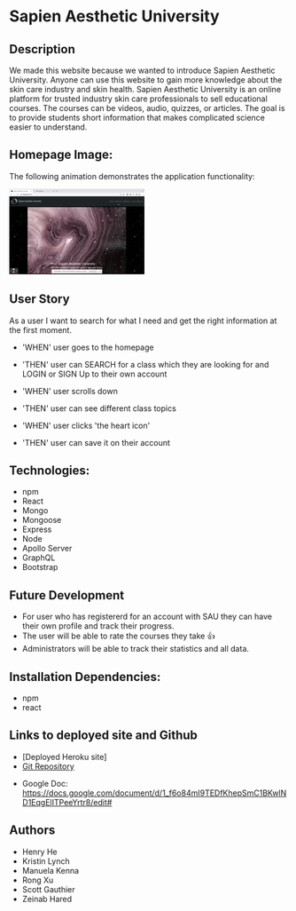 # Sapien Aesthetic University

## Description  
We made this website because we wanted to introduce Sapien Aesthetic University. Anyone can use this website to gain more knowledge about the skin care industry and skin health. Sapien Aesthetic University is an online platform for trusted industry skin care professionals to sell educational courses. The courses can be videos, audio, quizzes, or articles. The goal is to provide students short information that makes complicated science easier to understand.


## Homepage Image:
The following animation demonstrates the application functionality:

![SapienAestheticUniversity main page](./Assets/SAU.gif)

## User Story 
As a user I want to search for what I need and get the right information at the first moment. 

* 'WHEN' user goes to the homepage
* 'THEN' user can SEARCH for a class which they are looking for and LOGIN or SIGN Up to their own account

* 'WHEN' user scrolls down 
* 'THEN' user can see different class topics

* 'WHEN' user clicks 'the heart icon'
* 'THEN' user can save it on their account

## Technologies:
* npm
* React
* Mongo 
* Mongoose
* Express 
* Node
* Apollo Server 
* GraphQL 
* Bootstrap 

## Future Development
* For user who has registererd for an account with SAU they can have their own profile and track their progress.
* The user will be able to rate the courses they take 👍 
* Administrators will be able to track their statistics and all data.

## Installation Dependencies:
* npm
* react

## Links to deployed site and Github
* [Deployed Heroku site]
* [Git Repository](https://github.com/ManuelaKenna/SapienAestheticUniversity)
- Google Doc: https://docs.google.com/document/d/1_f6o84mI9TEDfKhepSmC1BKwlND1EqgElITPeeYrtr8/edit#

## Authors
* Henry He
* Kristin Lynch
* Manuela Kenna 
* Rong Xu
* Scott Gauthier
* Zeinab Hared

